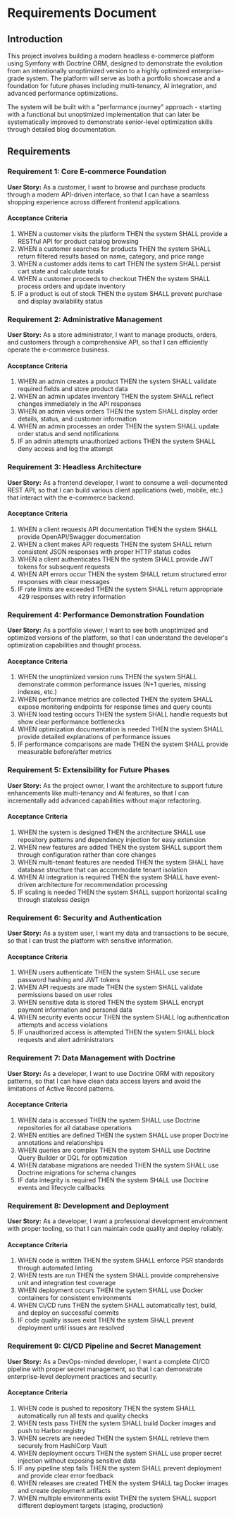 # Requirements Document

## Introduction

This project involves building a modern headless e-commerce platform using Symfony with Doctrine ORM, designed to demonstrate the evolution from an intentionally unoptimized version to a highly optimized enterprise-grade system. The platform will serve as both a portfolio showcase and a foundation for future phases including multi-tenancy, AI integration, and advanced performance optimizations.

The system will be built with a "performance journey" approach - starting with a functional but unoptimized implementation that can later be systematically improved to demonstrate senior-level optimization skills through detailed blog documentation.

## Requirements

### Requirement 1: Core E-commerce Foundation

**User Story:** As a customer, I want to browse and purchase products through a modern API-driven interface, so that I can have a seamless shopping experience across different frontend applications.

#### Acceptance Criteria

1. WHEN a customer visits the platform THEN the system SHALL provide a RESTful API for product catalog browsing
2. WHEN a customer searches for products THEN the system SHALL return filtered results based on name, category, and price range
3. WHEN a customer adds items to cart THEN the system SHALL persist cart state and calculate totals
4. WHEN a customer proceeds to checkout THEN the system SHALL process orders and update inventory
5. IF a product is out of stock THEN the system SHALL prevent purchase and display availability status

### Requirement 2: Administrative Management

**User Story:** As a store administrator, I want to manage products, orders, and customers through a comprehensive API, so that I can efficiently operate the e-commerce business.

#### Acceptance Criteria

1. WHEN an admin creates a product THEN the system SHALL validate required fields and store product data
2. WHEN an admin updates inventory THEN the system SHALL reflect changes immediately in the API responses
3. WHEN an admin views orders THEN the system SHALL display order details, status, and customer information
4. WHEN an admin processes an order THEN the system SHALL update order status and send notifications
5. IF an admin attempts unauthorized actions THEN the system SHALL deny access and log the attempt

### Requirement 3: Headless Architecture

**User Story:** As a frontend developer, I want to consume a well-documented REST API, so that I can build various client applications (web, mobile, etc.) that interact with the e-commerce backend.

#### Acceptance Criteria

1. WHEN a client requests API documentation THEN the system SHALL provide OpenAPI/Swagger documentation
2. WHEN a client makes API requests THEN the system SHALL return consistent JSON responses with proper HTTP status codes
3. WHEN a client authenticates THEN the system SHALL provide JWT tokens for subsequent requests
4. WHEN API errors occur THEN the system SHALL return structured error responses with clear messages
5. IF rate limits are exceeded THEN the system SHALL return appropriate 429 responses with retry information

### Requirement 4: Performance Demonstration Foundation

**User Story:** As a portfolio viewer, I want to see both unoptimized and optimized versions of the platform, so that I can understand the developer's optimization capabilities and thought process.

#### Acceptance Criteria

1. WHEN the unoptimized version runs THEN the system SHALL demonstrate common performance issues (N+1 queries, missing indexes, etc.)
2. WHEN performance metrics are collected THEN the system SHALL expose monitoring endpoints for response times and query counts
3. WHEN load testing occurs THEN the system SHALL handle requests but show clear performance bottlenecks
4. WHEN optimization documentation is needed THEN the system SHALL provide detailed explanations of performance issues
5. IF performance comparisons are made THEN the system SHALL provide measurable before/after metrics

### Requirement 5: Extensibility for Future Phases

**User Story:** As the project owner, I want the architecture to support future enhancements like multi-tenancy and AI features, so that I can incrementally add advanced capabilities without major refactoring.

#### Acceptance Criteria

1. WHEN the system is designed THEN the architecture SHALL use repository patterns and dependency injection for easy extension
2. WHEN new features are added THEN the system SHALL support them through configuration rather than core changes
3. WHEN multi-tenant features are needed THEN the system SHALL have database structure that can accommodate tenant isolation
4. WHEN AI integration is required THEN the system SHALL have event-driven architecture for recommendation processing
5. IF scaling is needed THEN the system SHALL support horizontal scaling through stateless design

### Requirement 6: Security and Authentication

**User Story:** As a system user, I want my data and transactions to be secure, so that I can trust the platform with sensitive information.

#### Acceptance Criteria

1. WHEN users authenticate THEN the system SHALL use secure password hashing and JWT tokens
2. WHEN API requests are made THEN the system SHALL validate permissions based on user roles
3. WHEN sensitive data is stored THEN the system SHALL encrypt payment information and personal data
4. WHEN security events occur THEN the system SHALL log authentication attempts and access violations
5. IF unauthorized access is attempted THEN the system SHALL block requests and alert administrators

### Requirement 7: Data Management with Doctrine

**User Story:** As a developer, I want to use Doctrine ORM with repository patterns, so that I can have clean data access layers and avoid the limitations of Active Record patterns.

#### Acceptance Criteria

1. WHEN data is accessed THEN the system SHALL use Doctrine repositories for all database operations
2. WHEN entities are defined THEN the system SHALL use proper Doctrine annotations and relationships
3. WHEN queries are complex THEN the system SHALL use Doctrine Query Builder or DQL for optimization
4. WHEN database migrations are needed THEN the system SHALL use Doctrine migrations for schema changes
5. IF data integrity is required THEN the system SHALL use Doctrine events and lifecycle callbacks

### Requirement 8: Development and Deployment

**User Story:** As a developer, I want a professional development environment with proper tooling, so that I can maintain code quality and deploy reliably.

#### Acceptance Criteria

1. WHEN code is written THEN the system SHALL enforce PSR standards through automated linting
2. WHEN tests are run THEN the system SHALL provide comprehensive unit and integration test coverage
3. WHEN deployment occurs THEN the system SHALL use Docker containers for consistent environments
4. WHEN CI/CD runs THEN the system SHALL automatically test, build, and deploy on successful commits
5. IF code quality issues exist THEN the system SHALL prevent deployment until issues are resolved

### Requirement 9: CI/CD Pipeline and Secret Management

**User Story:** As a DevOps-minded developer, I want a complete CI/CD pipeline with proper secret management, so that I can demonstrate enterprise-level deployment practices and security.

#### Acceptance Criteria

1. WHEN code is pushed to repository THEN the system SHALL automatically run all tests and quality checks
2. WHEN tests pass THEN the system SHALL build Docker images and push to Harbor registry
3. WHEN secrets are needed THEN the system SHALL retrieve them securely from HashiCorp Vault
4. WHEN deployment occurs THEN the system SHALL use proper secret injection without exposing sensitive data
5. IF any pipeline step fails THEN the system SHALL prevent deployment and provide clear error feedback
6. WHEN releases are created THEN the system SHALL tag Docker images and create deployment artifacts
7. WHEN multiple environments exist THEN the system SHALL support different deployment targets (staging, production)